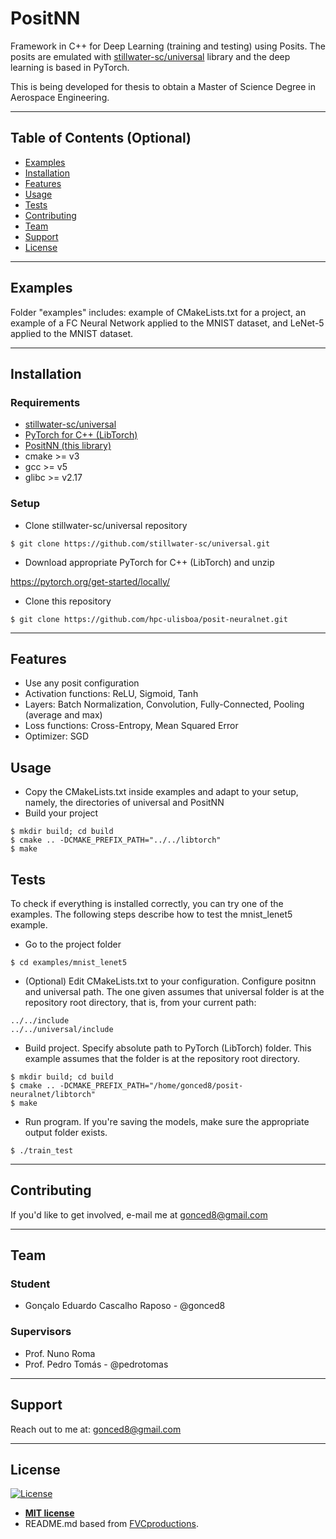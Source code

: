 # PositNN

Framework in C++ for Deep Learning (training and testing) using Posits.
The posits are emulated with <a href="https://github.com/stillwater-sc/universal" target="_blank">stillwater-sc/universal</a> library and the deep learning is based in PyTorch.

This is being developed for thesis to obtain a Master of Science Degree in Aerospace Engineering.

---

## Table of Contents (Optional)

- [Examples](#examples)
- [Installation](#installation)
- [Features](#features)
- [Usage](#usage)
- [Tests](#tests)
- [Contributing](#contributing)
- [Team](#team)
- [Support](#support)
- [License](#license)

---

## Examples

Folder "examples" includes: example of CMakeLists.txt for a project, an example of a FC Neural Network applied to the MNIST dataset, and LeNet-5 applied to the MNIST dataset. 

---

## Installation

### Requirements

- <a href="https://github.com/stillwater-sc/universal" target="_blank">stillwater-sc/universal</a>
- <a href="https://pytorch.org/get-started/locally/" target="_blank">PyTorch for C++ (LibTorch)</a>
- <a href="https://github.com/hpc-ulisboa/posit-neuralnet" target="_blank">PositNN (this library)</a>
- cmake >= v3
- gcc >= v5
- glibc >= v2.17

### Setup

- Clone stillwater-sc/universal repository
```shell
$ git clone https://github.com/stillwater-sc/universal.git
```

- Download appropriate PyTorch for C++ (LibTorch) and unzip

<a href="https://pytorch.org/get-started/locally/" target="_blank">https://pytorch.org/get-started/locally/</a>

- Clone this repository
```shell
$ git clone https://github.com/hpc-ulisboa/posit-neuralnet.git
```

---

## Features
- Use any posit configuration
- Activation functions: ReLU, Sigmoid, Tanh
- Layers: Batch Normalization, Convolution, Fully-Connected, Pooling (average and max)
- Loss functions: Cross-Entropy, Mean Squared Error
- Optimizer: SGD

## Usage
- Copy the CMakeLists.txt inside examples and adapt to your setup, namely, the directories of universal and PositNN
- Build your project
```shell
$ mkdir build; cd build
$ cmake .. -DCMAKE_PREFIX_PATH="../../libtorch"
$ make
```
## Tests

To check if everything is installed correctly, you can try one of the examples. The following steps describe how to test the mnist_lenet5 example.

- Go to the project folder
```shell
$ cd examples/mnist_lenet5
```
- (Optional) Edit CMakeLists.txt to your configuration. Configure positnn and universal path. The one given assumes that universal folder is at the repository root directory, that is, from your current path:
```shell
../../include
../../universal/include
```
- Build project. Specify absolute path to PyTorch (LibTorch) folder. This example assumes that the folder is at the repository root directory.
```shell
$ mkdir build; cd build
$ cmake .. -DCMAKE_PREFIX_PATH="/home/gonced8/posit-neuralnet/libtorch"
$ make
```

- Run program. If you're saving the models, make sure the appropriate output folder exists.
```shell
$ ./train_test
```

---

## Contributing

If you'd like to get involved, e-mail me at gonced8@gmail.com

---

## Team
### Student
- Gonçalo Eduardo Cascalho Raposo - @gonced8

### Supervisors
- Prof. Nuno Roma
- Prof. Pedro Tomás - @pedrotomas
---

## Support

Reach out to me at: gonced8@gmail.com

---

## License

[![License](http://img.shields.io/:license-mit-blue.svg?style=flat-square)](http://badges.mit-license.org)

- **[MIT license](http://opensource.org/licenses/mit-license.php)**
- README.md based from <a href="https://gist.github.com/fvcproductions/1bfc2d4aecb01a834b46" target="_blank">FVCproductions</a>.
